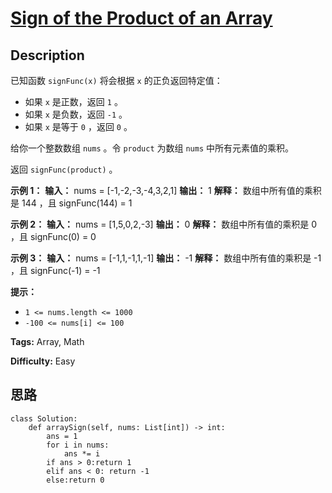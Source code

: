 # [Sign of the Product of an Array][title]

## Description

已知函数 `signFunc(x)` 将会根据 `x` 的正负返回特定值：

  * 如果 `x` 是正数，返回 `1` 。
  * 如果 `x` 是负数，返回 `-1` 。
  * 如果 `x` 是等于 `0` ，返回 `0` 。

给你一个整数数组 `nums` 。令 `product` 为数组 `nums` 中所有元素值的乘积。

返回 `signFunc(product)` 。

**示例 1：**
            **输入：** nums = [-1,-2,-3,-4,3,2,1]    **输出：** 1    **解释：** 数组中所有值的乘积是 144 ，且 signFunc(144) = 1    

**示例 2：**
            **输入：** nums = [1,5,0,2,-3]    **输出：** 0    **解释：** 数组中所有值的乘积是 0 ，且 signFunc(0) = 0    

**示例 3：**
            **输入：** nums = [-1,1,-1,1,-1]    **输出：** -1    **解释：** 数组中所有值的乘积是 -1 ，且 signFunc(-1) = -1    

**提示：**

  * `1 <= nums.length <= 1000`
  * `-100 <= nums[i] <= 100`


**Tags:** Array, Math

**Difficulty:** Easy

## 思路

``` python3
class Solution:
    def arraySign(self, nums: List[int]) -> int:
        ans = 1
        for i in nums:
            ans *= i
        if ans > 0:return 1
        elif ans < 0: return -1
        else:return 0
```

[title]: https://leetcode-cn.com/problems/sign-of-the-product-of-an-array
